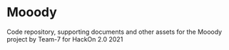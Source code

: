 # Mooody
Code repository, supporting documents and other assets for the Mooody project by Team-7 for HackOn 2.0 2021
